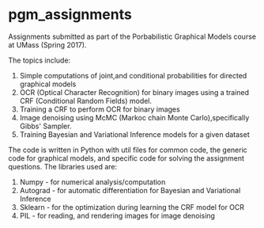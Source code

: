 # pgm_assignments
Assignments submitted as part of the Porbabilistic Graphical Models course at UMass (Spring 2017).

The topics include:
1) Simple computations of joint,and conditional probabilities for directed graphical models
2) OCR (Optical Character Recognition) for binary images using a trained CRF (Conditional Random Fields) model.
3) Training a CRF to perform OCR for binary images
4) Image denoising using McMC (Markoc chain Monte Carlo),specifically Gibbs' Sampler.
5) Training Bayesian and Variational Inference models for a given dataset

The code is written in Python with util files for common code, the generic code for graphical models, and specific code for 
solving the assignment questions. The libraries used are:
1) Numpy - for numerical analysis/computation
2) Autograd - for automatic differentiation for Bayesian and Variational Inference
3) Sklearn - for the optimization during learning the CRF model for OCR
4) PIL - for reading, and rendering images for image denoising

